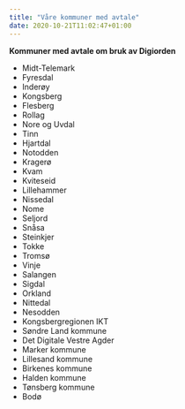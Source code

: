 ```yaml
---
title: "Våre kommuner med avtale"
date: 2020-10-21T11:02:47+01:00
---
```


 
**Kommuner med avtale om bruk av Digiorden**

*  Midt-Telemark
*  Fyresdal
*  Inderøy
*  Kongsberg
*  Flesberg
*  Rollag
*  Nore og Uvdal
*  Tinn
*  Hjartdal
*  Notodden
*  Kragerø
*  Kvam
*  Kviteseid
*  Lillehammer
*  Nissedal
*  Nome
*  Seljord
*  Snåsa
*  Steinkjer 
*  Tokke
*  Tromsø
*  Vinje
*  Salangen
*  Sigdal
*  Orkland 
*  Nittedal
*  Nesodden 
*  Kongsbergregionen IKT
*  Søndre Land kommune
*  Det Digitale Vestre Agder
*  Marker kommune
*  Lillesand kommune
*  Birkenes kommune
*  Halden kommune 
*  Tønsberg kommune
*  Bodø 
 